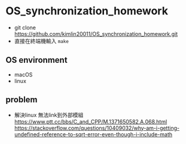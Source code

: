 # OS_synchronization_homework

* git clone https://github.com/kimlin20011/OS_synchronization_homework.git
* 直接在終端機輸入 `make `


## OS environment
* macOS
* linux

## problem
* 解決linux 無法link到外部模組 https://www.ptt.cc/bbs/C_and_CPP/M.1371650582.A.068.html https://stackoverflow.com/questions/10409032/why-am-i-getting-undefined-reference-to-sqrt-error-even-though-i-include-math
